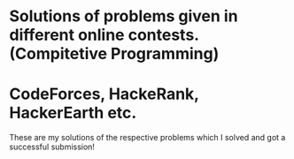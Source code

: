 # Solutions of problems given in different online contests.(Compitetive Programming)
# CodeForces, HackeRank, HackerEarth etc.

These are my solutions of the respective problems which I solved and got a successful submission! 

